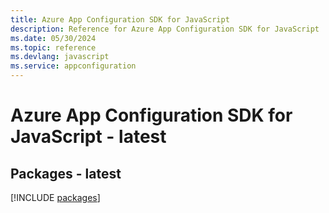 ```yaml
---
title: Azure App Configuration SDK for JavaScript
description: Reference for Azure App Configuration SDK for JavaScript
ms.date: 05/30/2024
ms.topic: reference
ms.devlang: javascript
ms.service: appconfiguration
---
```

# Azure App Configuration SDK for JavaScript - latest
## Packages - latest
[!INCLUDE [packages](app-configuration-index.md)]